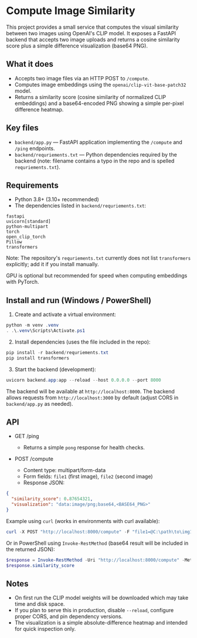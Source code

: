 # Compute Image Similarity

This project provides a small service that computes the visual similarity between two images using OpenAI's CLIP model. It exposes a FastAPI backend that accepts two image uploads and returns a cosine similarity score plus a simple difference visualization (base64 PNG).

## What it does
- Accepts two image files via an HTTP POST to `/compute`.
- Computes image embeddings using the `openai/clip-vit-base-patch32` model.
- Returns a similarity score (cosine similarity of normalized CLIP embeddings) and a base64-encoded PNG showing a simple per-pixel difference heatmap.

## Key files
- `backend/app.py` — FastAPI application implementing the `/compute` and `/ping` endpoints.
- `backend/requriements.txt` — Python dependencies required by the backend (note: filename contains a typo in the repo and is spelled `requriements.txt`).

## Requirements
- Python 3.8+ (3.10+ recommended)
- The dependencies listed in `backend/requriements.txt`:

```
fastapi
uvicorn[standard]
python-multipart
torch
open_clip_torch
Pillow
transformers
```

Note: The repository's `requriements.txt` currently does not list `transformers` explicitly; add it if you install manually.

GPU is optional but recommended for speed when computing embeddings with PyTorch.

## Install and run (Windows / PowerShell)
1. Create and activate a virtual environment:

```powershell
python -m venv .venv
. .\.venv\Scripts\Activate.ps1
```

2. Install dependencies (uses the file included in the repo):

```powershell
pip install -r backend/requriements.txt
pip install transformers
```

3. Start the backend (development):

```powershell
uvicorn backend.app:app --reload --host 0.0.0.0 --port 8000
```

The backend will be available at `http://localhost:8000`. The backend allows requests from `http://localhost:3000` by default (adjust CORS in `backend/app.py` as needed).

## API

- GET /ping
  - Returns a simple `pong` response for health checks.

- POST /compute
  - Content type: multipart/form-data
  - Form fields: `file1` (first image), `file2` (second image)
  - Response JSON:

```json
{
  "similarity_score": 0.87654321,
  "visualization": "data:image/png;base64,<BASE64_PNG>"
}
```

Example using `curl` (works in environments with curl available):

```powershell
curl -X POST "http://localhost:8000/compute" -F "file1=@C:\path\to\img1.jpg" -F "file2=@C:\path\to\img2.jpg"
```

Or in PowerShell using `Invoke-RestMethod` (base64 result will be included in the returned JSON):

```powershell
$response = Invoke-RestMethod -Uri "http://localhost:8000/compute" -Method Post -Form @{ file1 = Get-Item 'C:\path\to\img1.jpg'; file2 = Get-Item 'C:\path\to\img2.jpg' }
$response.similarity_score
```

## Notes
- On first run the CLIP model weights will be downloaded which may take time and disk space.
- If you plan to serve this in production, disable `--reload`, configure proper CORS, and pin dependency versions.
- The visualization is a simple absolute-difference heatmap and intended for quick inspection only.


